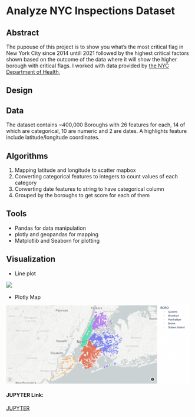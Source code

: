 # Analyze NYC Inspections Dataset

## Abstract
The pupouse of this project is to show you what’s the most critical flag in New York City since 2014 untill 2021 followed by the highest critical
factors shown based on the outcome of the data where it will show the higher borough with critical flags. I worked with data provided by [the NYC Department of Health](https://data.cityofnewyork.us/Health/DOHMH-New-York-City-Restaurant-Inspection-Results/43nn-pn8j), 
    
## Design


## Data
The dataset contains ~400,000 Boroughs with 26 features for each, 14 of which are categorical, 10 are numeric and 2 are dates. A highlights feature include  latitude/longitude coordinates.

## Algorithms

1. Mapping latitude and longitude to scatter mapbox
2. Converting categorical features to integers to count values of each category
3. Converting date features to string to have categorical column
4. Grouped by the boroughs to get score for each of them

<!-- *Models* -->
  


## Tools
- Pandas for data manipulation
- plotly and geopandas for mapping
- Matplotlib and Seaborn for plotting

## Visualization
- Line plot 
<img src="DataVisiualizationImg\critical_notCritical.png" width=500>

- Plotly Map
<img src="map.png" width=500>

#### JUPYTER Link:
[JUPYTER](https://drive.google.com/drive/u/1/folders/1qk71fsVZMSg5jY8G7DyX2RpLi52ttkbg)

